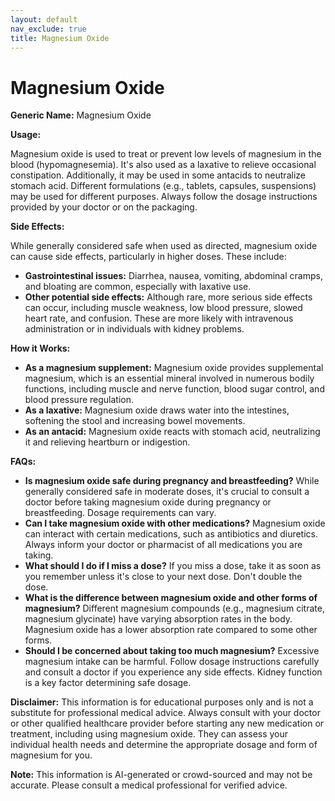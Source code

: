 ```yaml
---
layout: default
nav_exclude: true
title: Magnesium Oxide
---
```


# Magnesium Oxide

**Generic Name:** Magnesium Oxide

**Usage:**

Magnesium oxide is used to treat or prevent low levels of magnesium in the blood (hypomagnesemia).  It's also used as a laxative to relieve occasional constipation.  Additionally, it may be used in some antacids to neutralize stomach acid.  Different formulations (e.g., tablets, capsules, suspensions) may be used for different purposes.  Always follow the dosage instructions provided by your doctor or on the packaging.

**Side Effects:**

While generally considered safe when used as directed, magnesium oxide can cause side effects, particularly in higher doses. These include:

* **Gastrointestinal issues:** Diarrhea, nausea, vomiting, abdominal cramps, and bloating are common, especially with laxative use.
* **Other potential side effects:**  Although rare, more serious side effects can occur, including muscle weakness, low blood pressure, slowed heart rate, and confusion.  These are more likely with intravenous administration or in individuals with kidney problems.

**How it Works:**

* **As a magnesium supplement:** Magnesium oxide provides supplemental magnesium, which is an essential mineral involved in numerous bodily functions, including muscle and nerve function, blood sugar control, and blood pressure regulation.
* **As a laxative:** Magnesium oxide draws water into the intestines, softening the stool and increasing bowel movements.
* **As an antacid:** Magnesium oxide reacts with stomach acid, neutralizing it and relieving heartburn or indigestion.

**FAQs:**

* **Is magnesium oxide safe during pregnancy and breastfeeding?**  While generally considered safe in moderate doses, it's crucial to consult a doctor before taking magnesium oxide during pregnancy or breastfeeding.  Dosage requirements can vary.
* **Can I take magnesium oxide with other medications?** Magnesium oxide can interact with certain medications, such as antibiotics and diuretics.  Always inform your doctor or pharmacist of all medications you are taking.
* **What should I do if I miss a dose?**  If you miss a dose, take it as soon as you remember unless it's close to your next dose. Don't double the dose.
* **What is the difference between magnesium oxide and other forms of magnesium?** Different magnesium compounds (e.g., magnesium citrate, magnesium glycinate) have varying absorption rates in the body.  Magnesium oxide has a lower absorption rate compared to some other forms.
* **Should I be concerned about taking too much magnesium?** Excessive magnesium intake can be harmful.  Follow dosage instructions carefully and consult a doctor if you experience any side effects.  Kidney function is a key factor determining safe dosage.


**Disclaimer:** This information is for educational purposes only and is not a substitute for professional medical advice. Always consult with your doctor or other qualified healthcare provider before starting any new medication or treatment, including using magnesium oxide.  They can assess your individual health needs and determine the appropriate dosage and form of magnesium for you.


**Note:** This information is AI-generated or crowd-sourced and may not be accurate. Please consult a medical professional for verified advice.